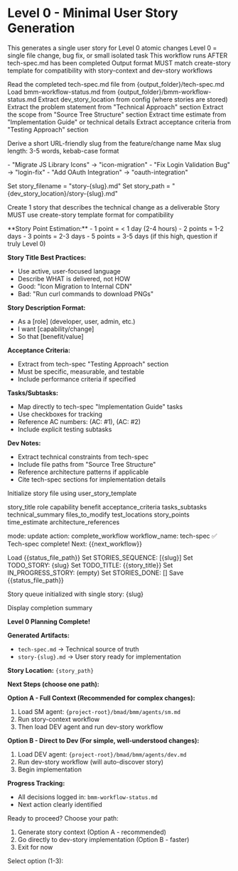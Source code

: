# Level 0 - Minimal User Story Generation

<workflow>

<critical>This generates a single user story for Level 0 atomic changes</critical>
<critical>Level 0 = single file change, bug fix, or small isolated task</critical>
<critical>This workflow runs AFTER tech-spec.md has been completed</critical>
<critical>Output format MUST match create-story template for compatibility with story-context and dev-story workflows</critical>

<step n="1" goal="Load tech spec and extract the change">

<action>Read the completed tech-spec.md file from {output_folder}/tech-spec.md</action>
<action>Load bmm-workflow-status.md from {output_folder}/bmm-workflow-status.md</action>
<action>Extract dev_story_location from config (where stories are stored)</action>
<action>Extract the problem statement from "Technical Approach" section</action>
<action>Extract the scope from "Source Tree Structure" section</action>
<action>Extract time estimate from "Implementation Guide" or technical details</action>
<action>Extract acceptance criteria from "Testing Approach" section</action>

</step>

<step n="2" goal="Generate story slug and filename">

<action>Derive a short URL-friendly slug from the feature/change name</action>
<action>Max slug length: 3-5 words, kebab-case format</action>

<example>
- "Migrate JS Library Icons" → "icon-migration"
- "Fix Login Validation Bug" → "login-fix"
- "Add OAuth Integration" → "oauth-integration"
</example>

<action>Set story_filename = "story-{slug}.md"</action>
<action>Set story_path = "{dev_story_location}/story-{slug}.md"</action>

</step>

<step n="3" goal="Create user story in standard format">

<action>Create 1 story that describes the technical change as a deliverable</action>
<action>Story MUST use create-story template format for compatibility</action>

<guidelines>
**Story Point Estimation:**
- 1 point = < 1 day (2-4 hours)
- 2 points = 1-2 days
- 3 points = 2-3 days
- 5 points = 3-5 days (if this high, question if truly Level 0)

**Story Title Best Practices:**

- Use active, user-focused language
- Describe WHAT is delivered, not HOW
- Good: "Icon Migration to Internal CDN"
- Bad: "Run curl commands to download PNGs"

**Story Description Format:**

- As a [role] (developer, user, admin, etc.)
- I want [capability/change]
- So that [benefit/value]

**Acceptance Criteria:**

- Extract from tech-spec "Testing Approach" section
- Must be specific, measurable, and testable
- Include performance criteria if specified

**Tasks/Subtasks:**

- Map directly to tech-spec "Implementation Guide" tasks
- Use checkboxes for tracking
- Reference AC numbers: (AC: #1), (AC: #2)
- Include explicit testing subtasks

**Dev Notes:**

- Extract technical constraints from tech-spec
- Include file paths from "Source Tree Structure"
- Reference architecture patterns if applicable
- Cite tech-spec sections for implementation details
  </guidelines>

<action>Initialize story file using user_story_template</action>

<template-output file="{story_path}">story_title</template-output>
<template-output file="{story_path}">role</template-output>
<template-output file="{story_path}">capability</template-output>
<template-output file="{story_path}">benefit</template-output>
<template-output file="{story_path}">acceptance_criteria</template-output>
<template-output file="{story_path}">tasks_subtasks</template-output>
<template-output file="{story_path}">technical_summary</template-output>
<template-output file="{story_path}">files_to_modify</template-output>
<template-output file="{story_path}">test_locations</template-output>
<template-output file="{story_path}">story_points</template-output>
<template-output file="{story_path}">time_estimate</template-output>
<template-output file="{story_path}">architecture_references</template-output>

</step>

<step n="4" goal="Update status - Level 0 single story">

<invoke-workflow path="{project-root}/bmad/bmm/workflows/workflow-status">
  <param>mode: update</param>
  <param>action: complete_workflow</param>
  <param>workflow_name: tech-spec</param>
</invoke-workflow>

<check if="success == true">
  <output>✅ Tech-spec complete! Next: {{next_workflow}}</output>
</check>

<action>Load {{status_file_path}}</action>
<action>Set STORIES_SEQUENCE: [{slug}]</action>
<action>Set TODO_STORY: {slug}</action>
<action>Set TODO_TITLE: {{story_title}}</action>
<action>Set IN_PROGRESS_STORY: (empty)</action>
<action>Set STORIES_DONE: []</action>
<action>Save {{status_file_path}}</action>

<output>Story queue initialized with single story: {slug}</output>

</step>

<step n="5" goal="Provide user guidance for next steps">

<action>Display completion summary</action>

**Level 0 Planning Complete!**

**Generated Artifacts:**

- `tech-spec.md` → Technical source of truth
- `story-{slug}.md` → User story ready for implementation

**Story Location:** `{story_path}`

**Next Steps (choose one path):**

**Option A - Full Context (Recommended for complex changes):**

1. Load SM agent: `{project-root}/bmad/bmm/agents/sm.md`
2. Run story-context workflow
3. Then load DEV agent and run dev-story workflow

**Option B - Direct to Dev (For simple, well-understood changes):**

1. Load DEV agent: `{project-root}/bmad/bmm/agents/dev.md`
2. Run dev-story workflow (will auto-discover story)
3. Begin implementation

**Progress Tracking:**

- All decisions logged in: `bmm-workflow-status.md`
- Next action clearly identified

<ask>Ready to proceed? Choose your path:

1. Generate story context (Option A - recommended)
2. Go directly to dev-story implementation (Option B - faster)
3. Exit for now

Select option (1-3):</ask>

</step>

</workflow>
